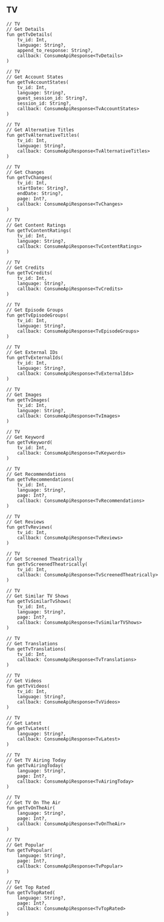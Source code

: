 ## TV

    // TV
    // Get Details
    fun getTvDetails(
        tv_id: Int,
        language: String?,
        append_to_response: String?,
        callback: ConsumeApiResponse<TvDetails>
    )

    // TV
    // Get Account States
    fun getTvAccountStates(
        tv_id: Int,
        language: String?,
        guest_session_id: String?,
        session_id: String?,
        callback: ConsumeApiResponse<TvAccountStates>
    )

    // TV
    // Get Alternative Titles
    fun getTvAlternativeTitles(
        tv_id: Int,
        language: String?,
        callback: ConsumeApiResponse<TvAlternativeTitles>
    )

    // TV
    // Get Changes
    fun getTvChanges(
        tv_id: Int,
        startDate: String?,
        endDate: String?,
        page: Int?,
        callback: ConsumeApiResponse<TvChanges>
    )

    // TV
    // Get Content Ratings
    fun getTvContentRatings(
        tv_id: Int,
        language: String?,
        callback: ConsumeApiResponse<TvContentRatings>
    )

    // TV
    // Get Credits
    fun getTvCredits(
        tv_id: Int,
        language: String?,
        callback: ConsumeApiResponse<TvCredits>
    )

    // TV
    // Get Episode Groups
    fun getTvEpisodeGroups(
        tv_id: Int,
        language: String?,
        callback: ConsumeApiResponse<TvEpisodeGroups>
    )

    // TV
    // Get External IDs
    fun getTvExternalIds(
        tv_id: Int,
        language: String?,
        callback: ConsumeApiResponse<TvExternalIds>
    )

    // TV
    // Get Images
    fun getTvImages(
        tv_id: Int,
        language: String?,
        callback: ConsumeApiResponse<TvImages>
    )

    // TV
    // Get Keyword
    fun getTvKeyword(
        tv_id: Int,
        callback: ConsumeApiResponse<TvKeywords>
    )

    // TV
    // Get Recommendations
    fun getTvRecommendations(
        tv_id: Int,
        language: String?,
        page: Int?,
        callback: ConsumeApiResponse<TvRecommendations>
    )

    // TV
    // Get Reviews
    fun getTvReviews(
        tv_id: Int,
        callback: ConsumeApiResponse<TvReviews>
    )

    // TV
    // Get Screened Theatrically
    fun getTvScreenedTheatrically(
        tv_id: Int,
        callback: ConsumeApiResponse<TvScreenedTheatrically>
    )

    // TV
    // Get Similar TV Shows
    fun getTvSimilarTvShows(
        tv_id: Int,
        language: String?,
        page: Int?,
        callback: ConsumeApiResponse<TvSimilarTVShows>
    )

    // TV
    // Get Translations
    fun getTvTranslations(
        tv_id: Int,
        callback: ConsumeApiResponse<TvTranslations>
    )

    // TV
    // Get Videos
    fun getTvVideos(
        tv_id: Int,
        language: String?,
        callback: ConsumeApiResponse<TvVideos>
    )

    // TV
    // Get Latest
    fun getTvLatest(
        language: String?,
        callback: ConsumeApiResponse<TvLatest>
    )

    // TV
    // Get TV Airing Today
    fun getTvAiringToday(
        language: String?,
        page: Int?,
        callback: ConsumeApiResponse<TvAiringToday>
    )

    // TV
    // Get TV On The Air
    fun getTvOnTheAir(
        language: String?,
        page: Int?,
        callback: ConsumeApiResponse<TvOnTheAir>
    )

    // TV
    // Get Popular
    fun getTvPopular(
        language: String?,
        page: Int?,
        callback: ConsumeApiResponse<TvPopular>
    )

    // TV
    // Get Top Rated
    fun getTvTopRated(
        language: String?,
        page: Int?,
        callback: ConsumeApiResponse<TvTopRated>
    )